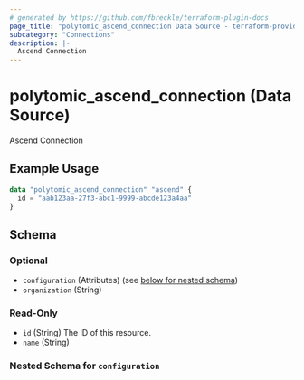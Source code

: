 ```yaml
---
# generated by https://github.com/fbreckle/terraform-plugin-docs
page_title: "polytomic_ascend_connection Data Source - terraform-provider-polytomic"
subcategory: "Connections"
description: |-
  Ascend Connection
---
```


# polytomic_ascend_connection (Data Source)

Ascend Connection

## Example Usage

```terraform
data "polytomic_ascend_connection" "ascend" {
  id = "aab123aa-27f3-abc1-9999-abcde123a4aa"
}
```

<!-- schema generated by tfplugindocs -->
## Schema

### Optional

- `configuration` (Attributes) (see [below for nested schema](#nestedatt--configuration))
- `organization` (String)

### Read-Only

- `id` (String) The ID of this resource.
- `name` (String)

<a id="nestedatt--configuration"></a>
### Nested Schema for `configuration`


